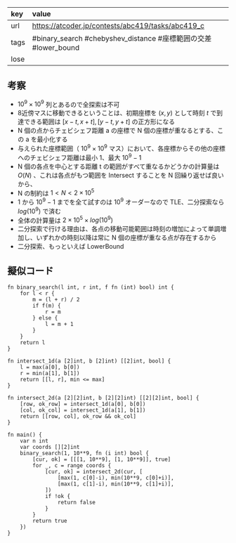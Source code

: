 
| key  | value                                                    |
| :--- | :------------------------------------------------------- |
| url  | https://atcoder.jp/contests/abc419/tasks/abc419_c        |
| tags | #binary_search #chebyshev_distance #座標範囲の交差 #lower_bound |
| lose |                                                          |

## 考察

- $10^9 \times 10^9$ 列とあるので全探索は不可
- 8近傍マスに移動できるということは、初期座標を $(x, y)$ として時刻 $t$ で到達できる範囲は $[x-t, x+t], [y-t, y+t]$ の正方形になる
- N 個の点からチェビシェフ距離 a の座標で N 個の座標が重なるとする、この a を最小化する
- 与えられた座標範囲（ $10^9 \times 10^9$ マス）において、各座標からその他の座標へのチェビシェフ距離は最小 $1$、最大 $10^9 - 1$
- N 個の各点を中心とする距離 t の範囲がすべて重なるかどうかの計算量は $O(N)$ 、これは各点がもつ範囲を Intersect することを N 回繰り返せば良いから、
- N の制約は $1 < N < 2 \times 10^5$
- $1$ から $10^9 - 1$  までを全て試すのは $10^{9}$ オーダーなので TLE、二分探索なら $log(10^{9})$ で済む
- 全体の計算量は $2 \times 10^{5} \times log(10^{9})$
- 二分探索で行ける理由は、各点の移動可能範囲は時刻の増加によって単調増加し、いずれかの時刻以降は常に N 個の座標が重なる点が存在するから
- 二分探索、もっといえば LowerBound

## 擬似コード

```
fn binary_search(l int, r int, f fn (int) bool) int {
	for l < r {
		m = (l + r) / 2
		if f(m) {
			r = m
		} else {
			l = m + 1	
		}
	}
	return l
}

fn intersect_1d(a [2]int, b [2]int) [[2]int, bool] {
	l = max(a[0], b[0])
	r = min(a[1], b[1])
	return [[l, r], min <= max]
}

fn intersect_2d(a [2][2]int, b [2][2]int) [[2][2]int, bool] {
	[row, ok_row] = intersect_1d(a[0], b[0])
	[col, ok_col] = intersect_1d(a[1], b[1])
	return [[row, col], ok_row && ok_col]
}

fn main() {
	var n int
	var coords [][2]int
	binary_search(1, 10**9, fn (i int) bool {
		[cur, ok] = [[[1, 10**9], [1, 10**9]], true]
		for _, c = range coords {
			[cur, ok] = intersect_2d(cur, [
				[max(1, c[0]-i), min(10**9, c[0]+i)],
				[max(1, c[1]-i), min(10**9, c[1]+i)],
			])
			if !ok {
				return false
			}
		}
		return true
	})
}
```
